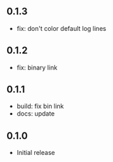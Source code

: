 ## 0.1.3

- fix: don't color default log lines

## 0.1.2

- fix: binary link

## 0.1.1

- build: fix bin link
- docs: update

## 0.1.0

- Initial release
